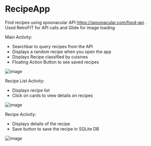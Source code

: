 # RecipeApp

Find recipes using spoonacular API https://spoonacular.com/food-api .
Used RetroFIT for API calls and Glide for image loading

Main Activity:
  - Searchbar to query recipes from the API 
  - Displays a random recipe when you open the app
  - Displays Recipe classified by cuisines 
  - Floating Action Button to see saved recipes




![image](https://user-images.githubusercontent.com/48182696/131280078-178677d3-92c5-41bf-bbf5-6b9ede483218.png)







Recipe List Activity: 
  - Displays recipe list
  - Click on cards to view details on recipes




![image](https://user-images.githubusercontent.com/48182696/131280181-6ef9e1c1-c24d-46dc-b33c-24e1e36353e0.png)





Recipe Activity:
  - Displays details of the recipe 
  - Save button to save the recipe in SQLite DB




![image](https://user-images.githubusercontent.com/48182696/131280210-5e99c2ad-d1c1-49ea-892f-c8f6cdbe0311.png)




